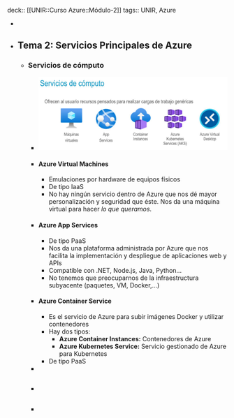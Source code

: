 deck:: [[UNIR::Curso Azure::Módulo-2]]
tags:: UNIR, Azure

-
- ## Tema 2: Servicios Principales de Azure
	- ### Servicios de cómputo
		- ![image.png](../assets/image_1667819384961_0.png)
		- #### Azure Virtual Machines
			- Emulaciones por hardware de equipos físicos
			- De tipo IaaS
			- No hay ningún servicio dentro de Azure que nos dé mayor personalización y seguridad que éste. Nos da una máquina virtual para hacer *lo que queramos*.
		- #### Azure App Services
			- De tipo PaaS
			- Nos da una plataforma administrada por Azure que nos facilita la implementación y despliegue de aplicaciones web y APIs
			- Compatible con .NET, Node.js, Java, Python...
			- No tenemos que preocuparnos de la infraestructura subyacente (paquetes, VM, Docker,...)
		- #### Azure Container Service
			- Es el servicio de Azure para subir imágenes Docker y utilizar contenedores
			- Hay dos tipos:
				- **Azure Container Instances:** Contenedores de Azure
				- **Azure Kubernetes Service:** Servicio gestionado de Azure para Kubernetes
			- De tipo PaaS
		-
		- ##
		-